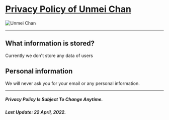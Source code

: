 # **[Privacy Policy of Unmei Chan](https://discord.com/oauth2/authorize?client_id=846037886172266546&permissions=134540288&scope=applications.commands%20bot)**

![Unmei Chan](https://media.discordapp.net/attachments/943752107134189618/966981039329259520/Unmei.png)

---

## What information is stored? 

Currently we don't store any data of users

## Personal information 

We will never ask you for your email or any personal information.

---

##### Privacy Policy Is Subject To Change Anytime. 

##### Last Update: 22 April, 2022.
